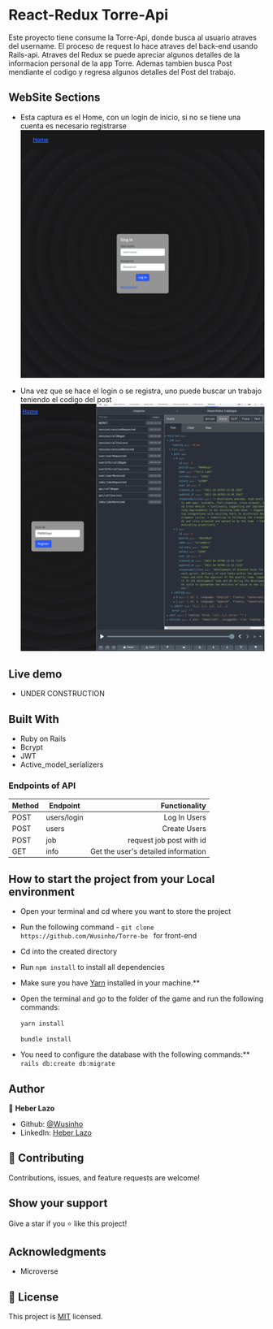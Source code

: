 # React-Redux Torre-Api

Este proyecto tiene consume la Torre-Api, donde busca al usuario atraves del username.
El proceso de request lo hace atraves del back-end usando Rails-api.
Atraves del Redux se puede apreciar algunos detalles de la informacion personal de la app
Torre. Ademas tambien busca Post mendiante el codigo y regresa algunos detalles del Post del trabajo.

## WebSite Sections
- Esta captura es el Home, con un login de inicio, si no se tiene una cuenta es necesario registrarse
![image](./Assets/Login.png)

- Una vez que se hace el login o se registra, uno puede buscar un trabajo teniendo el codigo del post
![image](./Assets/Logged.png)


## Live demo

- UNDER CONSTRUCTION

## Built With

- Ruby on Rails
- Bcrypt
- JWT
- Active_model_serializers

### **Endpoints of API**

| Method  | Endpoint                      | Functionality                      |
| ---     | ---                           |  ---:                              | 
| POST    |  users/login                        | Log In Users                       | 
| POST    |  users                        | Create Users                       | 
| POST    |  job                        | request job post with id                       | 
| GET     |  info                 | Get the user's detailed information      |

## How to start the project from your Local environment

- Open your terminal and cd where you want to store the project
- Run the following command - `git clone https://github.com/Wusinho/Torre-be ` for front-end
- Cd into the created directory 
- Run `npm install` to install all dependencies
- Make sure you have [Yarn](https://yarnpkg.com/) installed in your machine.**
 
- Open the terminal and go to the folder of the game and run the following commands:

  `yarn install`

  `bundle install`

- You need to configure the database with the following commands:** <br>
`rails db:create db:migrate` <br>

## Author

👤 **Heber Lazo**

- Github: [@Wusinho](https://github.com/Wusinho)
- LinkedIn: [Heber Lazo](https://www.linkedin.com/in/heber-lazo-benza-523266133/)

## 🤝 Contributing

Contributions, issues, and feature requests are welcome!

## Show your support

Give a star if you :star: like this project!

## Acknowledgments

- Microverse

## 📝 License

This project is [MIT](LICENSE) licensed.
